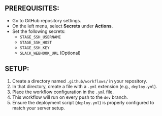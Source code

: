 ## PREREQUISITES:
- Go to GitHub repository settings.
- On the left menu, select **Secrets** under **Actions**.
- Set the following secrets:
  - `STAGE_SSH_USERNAME`
  - `STAGE_SSH_HOST`
  - `STAGE_SSH_KEY`
  - `SLACK_WEBHOOK_URL` (Optional)

## SETUP:
1. Create a directory named `.github/workflows/` in your repository.
2. In that directory, create a file with a `.yml` extension (e.g., `deploy.yml`).
3. Place the workflow configuration in the `.yml` file.
4. This workflow will run on every push to the `dev` branch.
5. Ensure the deployment script (`deploy.yml`) is properly configured to match your server setup.
